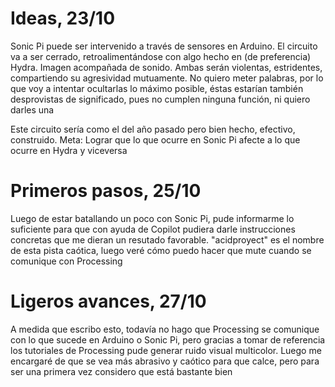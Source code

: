 # Ideas, 23/10

Sonic Pi puede ser intervenido a través de sensores en Arduino. El circuito va a ser cerrado, retroalimentándose con algo hecho en (de preferencia) Hydra. Imagen acompañada de 
sonido. Ambas serán violentas, estridentes, compartiendo su agresividad mutuamente. No quiero meter palabras, por lo que voy a intentar ocultarlas lo máximo 
posible, éstas estarían también desprovistas de significado, pues no cumplen ninguna función, ni quiero darles una

Este circuito sería como el del año pasado pero bien hecho, efectivo, construido. Meta: Lograr que lo que ocurre en Sonic Pi afecte a lo que ocurre en Hydra y viceversa

# Primeros pasos, 25/10

Luego de estar batallando un poco con Sonic Pi, pude informarme lo suficiente para que con ayuda de Copilot pudiera darle instrucciones concretas que me dieran un resutado favorable. "acidproyect" es el nombre de esta pista caótica, luego veré cómo puedo hacer que mute cuando se comunique con Processing

# Ligeros avances, 27/10

A medida que escribo esto, todavía no hago que Processing se comunique con lo que sucede en Arduino o Sonic Pi, pero gracias a tomar de referencia los tutoriales de Processing pude generar ruido visual multicolor. Luego me encargaré de que se vea más abrasivo y caótico para que calce, pero para ser una primera vez considero que está bastante bien
